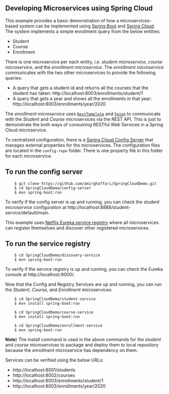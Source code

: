 Developing Microservices using Spring Cloud
-----------

This example provides a basic demonstration of how a microservices-based system can be implemented using [Spring Boot](https://spring.io/projects/spring-boot) and [Spring Cloud](https://spring.io/projects/spring-cloud). The system implements a simple enrollment query from the below entities:

* Student
* Course
* Enrollment

There is one microservice per each entity, i.e. *student microservice*, *course microservice*, and the *enrollment microservice*. The *enrollment microservice* communicates with the two other microservices to provide the following queries:

* A query that gets a student id and returns all the courses that the student has taken: http://localhost:8003/enrollments/student/1 
* A query that gets a year and shows all the enrollments in that year: http://localhost:8003/enrollments/year/2020

The *enrollment microservice* uses [`RestTemplate`](https://docs.spring.io/spring-framework/docs/current/javadoc-api/org/springframework/web/client/RestTemplate.html) and [`Feign`](https://github.com/OpenFeign/feign) to communicate with the *Student* and *Course* microservices via the REST API. This is just to demonstrate the both ways of consuming RESTful Web Services in a Spring Cloud microservice.

To centralized configuration, there is a [Spring Cloud Config Server](https://cloud.spring.io/spring-cloud-config/reference/html/) that manages external properties for the microservices. The configuration files are located in the `config-repo` folder. There is one property file in this folder for each microservice.

To run the config server
---
```
    $ git clone https://github.com/amirghaffari/SpringCloudDemo.git
    $ cd SpringCloudDemo/config-server
    $ mvn spring-boot:run
```

To verify if the config server is up and running, you can check the *student microservice* configuration at http://localhost:8888/student-service/default/main.

This example uses [Netflix Eureka service registry](https://github.com/spring-cloud/spring-cloud-netflix) where all microservices can register themselves and discover other registered microservices.

To run the service registry
---
```
    $ cd SpringCloudDemo/discovery-service
    $ mvn spring-boot:run
```

To verify if the service registry is up and running, you can check the Eureka console at http://localhost:9000/.

Now that the Config and Registry Services are up and running, you can run the *Student*, *Course*, and *Enrollment* microservices:
```
    $ cd SpringCloudDemo/student-service
    $ mvn install spring-boot:run
```
```
    $ cd SpringCloudDemo/course-service
    $ mvn install spring-boot:run
```
```
    $ cd SpringCloudDemo/enrollment-service
    $ mvn spring-boot:run
```

**Note**) The *install* command is used in the above commands for the *student* and *course* microservices to package and deploy them to local repository because the *enrollment* microservice has dependency on them.

 Services can be verified using the below URLs:
 - http://localhost:8001/students
 - http://localhost:8002/courses
 - http://localhost:8003/enrollments/student/1
 - http://localhost:8003/enrollments/year/2020

 
 